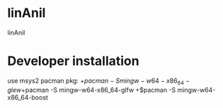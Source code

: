 # linAnil
linAnil
# Developer installation
use msys2 pacman pkg:
+$pacman -S mingw-w64-x86_64-glew
+$pacman -S mingw-w64-x86_64-glfw
+$pacman -S mingw-w64-x86_64-boost